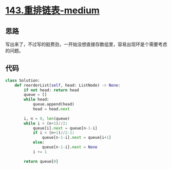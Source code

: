 # [143.重排链表-medium](https://leetcode-cn.com/problems/reorder-list/)

## 思路

写出来了，不过写的挺费劲，一开始没想直接存数组里，容易出现环是个需要考虑的问题。

## 代码

```python
class Solution:
    def reorderList(self, head: ListNode) -> None:
        if not head: return head
        queue = []
        while head:
            queue.append(head)
            head = head.next
        
        i, n = 0, len(queue)
        while i < (n+1)//2:
            queue[i].next = queue[n-1-i]
            if i < (n+1)//2-1:
                queue[n-1-i].next = queue[i+1]
            else:
                queue[n-1-i].next = None
            i += 1
        
        return queue[0]
```